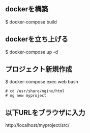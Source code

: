 ## dockerを構築
$ docker-compose build

## dockerを立ち上げる
$ docker-compose up -d

## プロジェクト新規作成
$ docker-compose exec web bash

```
# cd /usr/share/nginx/html
# ng new myproject
```

## 以下URLをブラウザに入力
http://localhost/myproject/src/

